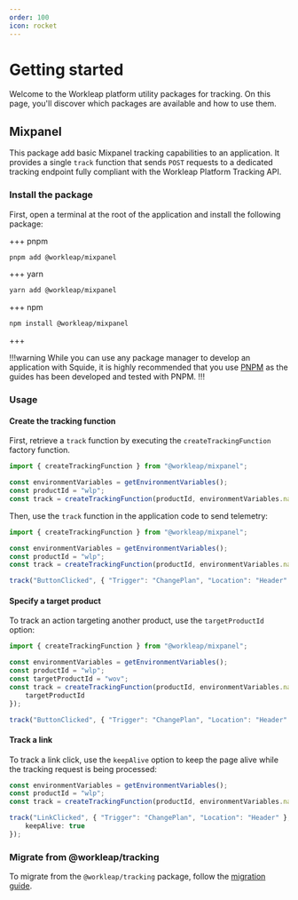 ```yaml
---
order: 100
icon: rocket
---
```


# Getting started

Welcome to the Workleap platform utility packages for tracking. On this page, you'll discover which packages are available and how to use them.

## Mixpanel

This package add basic Mixpanel tracking capabilities to an application. It provides a single `track` function that sends `POST` requests to a dedicated tracking endpoint fully compliant with the Workleap Platform Tracking API.

### Install the package

First, open a terminal at the root of the application and install the following package:

+++ pnpm
```bash
pnpm add @workleap/mixpanel
```
+++ yarn
```bash
yarn add @workleap/mixpanel
```
+++ npm
```bash
npm install @workleap/mixpanel
```
+++

!!!warning
While you can use any package manager to develop an application with Squide, it is highly recommended that you use [PNPM](https://pnpm.io/) as the guides has been developed and tested with PNPM.
!!!

### Usage

#### Create the tracking function

First, retrieve a `track` function by executing the `createTrackingFunction` factory function.

```ts !#5
import { createTrackingFunction } from "@workleap/mixpanel";

const environmentVariables = getEnvironmentVariables();
const productId = "wlp";
const track = createTrackingFunction(productId, environmentVariables.navigationApiBaseUrl);
```

Then, use the `track` function in the application code to send telemetry:

```ts !#7
import { createTrackingFunction } from "@workleap/mixpanel";

const environmentVariables = getEnvironmentVariables();
const productId = "wlp";
const track = createTrackingFunction(productId, environmentVariables.navigationApiBaseUrl);

track("ButtonClicked", { "Trigger": "ChangePlan", "Location": "Header" });
```

#### Specify a target product

To track an action targeting another product, use the `targetProductId` option:

```ts !#7
import { createTrackingFunction } from "@workleap/mixpanel";

const environmentVariables = getEnvironmentVariables();
const productId = "wlp";
const targetProductId = "wov";
const track = createTrackingFunction(productId, environmentVariables.navigationApiBaseUrl, {
    targetProductId
});

track("ButtonClicked", { "Trigger": "ChangePlan", "Location": "Header" });
```

#### Track a link

To track a link click, use the `keepAlive` option to keep the page alive while the tracking request is being processed:

```ts !#6
const environmentVariables = getEnvironmentVariables();
const productId = "wlp";
const track = createTrackingFunction(productId, environmentVariables.navigationApiBaseUrl);

track("LinkClicked", { "Trigger": "ChangePlan", "Location": "Header" }, { 
    keepAlive: true 
});
```

### Migrate from @workleap/tracking

To migrate from the `@workleap/tracking` package, follow the [migration guide](./upgrading/migrate-to-v1.0.md).




